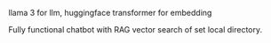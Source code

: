 llama 3 for llm, huggingface transformer for embedding

Fully functional chatbot with RAG vector search of set local directory.
